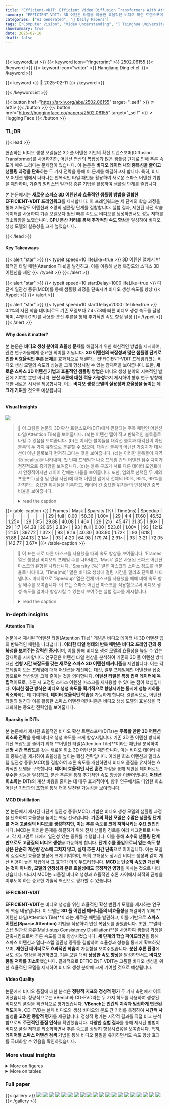 ```yaml
---
title: "Efficient-vDiT: Efficient Video Diffusion Transformers With Attention Tile"
summary: "EFFICIENT-VDIT: 3D 어텐션 타일을 이용한 효율적인 비디오 확산 트랜스포머"
categories: ["AI Generated", "🤗 Daily Papers"]
tags: ["Computer Vision", "Video Understanding", "🏢 Tsinghua University",]
showSummary: true
date: 2025-02-10
draft: false
---
```


<br>

{{< keywordList >}}
{{< keyword icon="fingerprint" >}} 2502.06155 {{< /keyword >}}
{{< keyword icon="writer" >}} Hangliang Ding et el. {{< /keyword >}}
 
{{< keyword >}} 🤗 2025-02-11 {{< /keyword >}}
 
{{< /keywordList >}}

{{< button href="https://arxiv.org/abs/2502.06155" target="_self" >}}
↗ arXiv
{{< /button >}}
{{< button href="https://huggingface.co/papers/2502.06155" target="_self" >}}
↗ Hugging Face
{{< /button >}}




### TL;DR


{{< lead >}}

현존하는 비디오 생성 모델들은 3D 풀 어텐션 기반의 확산 트랜스포머(Diffusion Transformer)를 사용하지만, 어텐션 연산의 복잡성과 많은 샘플링 단계로 인해 추론 속도가 매우 느리다는 문제점이 있습니다.  이 논문은 **비디오 데이터 내의 중복성을 줄이고 샘플링 과정을 단축**하는 두 가지 전략을 통해 이 문제를 해결하고자 합니다.  특히, 비디오 어텐션 맵에서 나타나는 반복적인 타일 패턴을 활용하여 새로운 스파스 어텐션 기법을 제안하며,  기존의 멀티스텝 일관성 증류 기법을 활용하여 샘플링 단계를 줄입니다. 

본 논문에서는 **새로운 스파스 3D 어텐션과 효율적인 샘플링 방법을 결합한 EFFICIENT-VDIT 프레임워크**를 제시합니다. 이 프레임워크는 세 단계의 학습 과정을 통해 저복잡도 어텐션과 소량의 샘플링 단계를 결합합니다.  실험 결과, 제한된 사전 학습 데이터를 사용하여 기존 모델보다 훨씬 빠른 속도로 비디오를 생성하면서도 성능 저하를 최소화함을 보였습니다.  **GPU 분산 처리를 통해 추가적인 속도 향상**을 달성하여 비디오 생성 모델의 실용성을 크게 높였습니다.

{{< /lead >}}


#### Key Takeaways

{{< alert "star" >}}
{{< typeit speed=10 lifeLike=true >}} 3D 어텐션 맵에서 반복적인 타일 패턴(Attention Tile)을 발견하고, 이를 이용해 선형 복잡도의 스파스 3D 어텐션을 제안 {{< /typeit >}}
{{< /alert >}}

{{< alert "star" >}}
{{< typeit speed=10 startDelay=1000 lifeLike=true >}} 다단계 일관성 증류(MCD)를 통해 샘플링 과정을 단축시켜 비디오 생성 속도를 향상 {{< /typeit >}}
{{< /alert >}}

{{< alert "star" >}}
{{< typeit speed=10 startDelay=2000 lifeLike=true >}} 0.1%의 사전 학습 데이터로도 기존 모델보다 7.4~7.8배 빠른 비디오 생성 속도를 달성하며, 4개의 GPU를 사용한 분산 추론을 통해 추가적인 속도 향상 달성 {{< /typeit >}}
{{< /alert >}}

#### Why does it matter?
본 논문은 **비디오 생성 분야의 효율성 문제**를 해결하기 위한 혁신적인 방법을 제시하여, 관련 연구자들에게 중요한 의미를 지닙니다. **3D 어텐션의 복잡성과 많은 샘플링 단계로 인한 비효율적인 추론 문제**를 효과적으로 해결하는 EFFICIENT-VDIT 프레임워크는 비디오 생성 모델의 속도와 성능을 크게 향상시킬 수 있는 잠재력을 보여줍니다.  또한, **새로운 스파스 3D 어텐션 기법과 효율적인 샘플링 방법**은 비디오 생성 분야의 지속적인 발전에 기여할 뿐만 아니라, **분산 추론에 대한 적용 가능성**까지 제시하여 향후 연구 방향에 대한 새로운 시각을 제공합니다. 이는 **비디오 생성 모델의 실용성과 효율성을 높이는 데 크게 기여**할 것으로 예상됩니다.

------
#### Visual Insights



![](https://arxiv.org/html/2502.06155/x1.png)

> 🔼 이 그림은 논문의 3D 확산 트랜스포머(DiT)에서 관찰되는 주목 패턴인 어텐션 타일(Attention Tile)을 보여줍니다. (a)는 어텐션 맵이 작고 반복적인 블록들로 나뉠 수 있음을 보여줍니다. (b)는 이러한 블록들을 대각선 블록과 대각선이 아닌 블록의 두 가지 유형으로 분류할 수 있으며, 대각선 블록의 어텐션 가중치가 대각선이 아닌 블록보다 현저히 크다는 것을 보여줍니다. (c)는 이러한 블록들이 지역성(locality)을 나타내며, 첫 번째 프레임과 나중 프레임 간의 어텐션 점수 차이가 점진적으로 증가함을 보여줍니다. (d)는 블록 구조가 서로 다른 데이터 포인트에서 안정적이지만 레이어 간에는 다름을 보여줍니다. 또한, 임의로 선택된 두 개의 프롬프트(풍경 및 인물 사진)에 대해 어텐션 맵에서 전체의 90%, 95%, 99%를 차지하는 중요한 위치들을 기록하고, 레이어 간 중요한 위치들의 안정적인 중복 비율을 보여줍니다.
> <details>
> <summary>read the caption</summary>
> Figure 1: We observe the Attention Tile pattern in 3D DiTs. (a) the attention map can be broken down into smaller repetitive blocks. (b) These blocks can be classified into two types, where attention weights on the diagonal blocks are noticeably larger than on off-diagonal ones. (c) These blocks exhibit locality, where the attention score differences between the first frame and later frames gradually increases. (d) The block structure is stable across different data points, but varies across layers. We randomly select 2 prompts (one landscape and one portrait) and record the important positions in the attention map that accounted for 90% (95%, 99%) of the total. We printed the proportion of stable overlap of important positions across layers.
> </details>





{{< table-caption >}}
| Frames | Mask | Sparsity (%) | Time(ms) | Speedup |
|---|---|---|---|---|
| 29 | full | 0.00 | 58.36 | 1.00× |
| 29 | 4:4 | 17.60 | 46.52 | 1.25× |
| 29 | 3:5 | 29.88 | 40.08 | 1.46× |
| 29 | 2:6 | 45.47 | 31.35 | 1.86× |
| 29 | 1:7 | 64.38 | 20.65 | 2.83× |
| 93 | full | 0.00 | 523.61 | 1.00× |
| 93 | 12:12 | 21.51 | 397.72 | 1.32× |
| 93 | 8:16 | 40.30 | 303.90 | 1.72× |
| 93 | 6:18 | 51.88 | 244.13 | 2.14× |
| 93 | 4:20 | 64.98 | 179.74 | 2.91× |
| 93 | 3:21 | 72.05 | 142.77 | 3.67× |{{< /table-caption >}}

> 🔼 이 표는 서로 다른 마스크를 사용했을 때의 속도 향상을 보여줍니다.  'Frames' 열은 생성된 비디오의 프레임 수를 나타내고, 'Mask' 열은 사용된 스파스 어텐션 마스크의 유형을 나타냅니다.  'Sparsity (%)' 열은 마스크의 스파스 정도를 백분율로 나타내고, 'Time(ms)' 열은 비디오 생성에 걸린 시간을 밀리초 단위로 나타냅니다.  마지막으로 'Speedup' 열은 전체 마스크를 사용했을 때에 비해 속도 향상 배수를 보여줍니다. 이 표는 스파스 어텐션 마스크를 적용함으로써 비디오 생성 속도를 얼마나 향상시킬 수 있는지 보여주는 실험 결과를 제시합니다.
> <details>
> <summary>read the caption</summary>
> Table 1: Speedup with different masks.
> </details>





### In-depth insights


#### Attention Tile
논문에서 제시된 "어텐션 타일(Attention Tile)" 개념은 비디오 데이터 내 3D 어텐션 맵의 반복적인 패턴을 나타냅니다. **이러한 타일 형태의 반복 패턴은 비디오 프레임 간의 중복성을 보여주는 강력한 증거**이며, 이를 통해 비디오 생성 모델의 효율성을 높일 수 있는 잠재력을 시사합니다.  연구진은 어텐션 타일 현상을 분석하여 기존의 3D 풀 어텐션 방식 대신 **선형 시간 복잡도를 갖는 새로운 스파스 3D 어텐션 메커니즘**을 제안합니다.  이는 각 프레임이 모든 프레임에 대해 어텐션을 계산하는 대신, 일부 프레임에만 어텐션을 집중함으로써 연산량을 크게 줄이는 것을 의미합니다.  **어텐션 타일은 특정 입력 데이터에 독립적**이므로, 추론 시 고정된 스파스 어텐션 마스크를 재사용할 수 있다는 점이 핵심입니다.  **이러한 접근 방식은 비디오 생성 속도를 획기적으로 향상시키는 동시에 성능 저하를 최소화**하는 데 기여하며,  **데이터 효율적인 학습**을 가능하게 합니다.  결론적으로, 어텐션 타일의 발견과 이를 활용한 스파스 어텐션 메커니즘은 비디오 생성 모델의 효율성을 극대화하는 중요한 전략임을 보여줍니다.

#### Sparsity in DiTs
본 논문에서 제시된 효율적인 비디오 확산 트랜스포머(DiTs)는 **주목할 만한 3D 어텐션 희소화 전략**을 통해 비디오 생성 속도를 크게 향상시킵니다.  기존 3D 풀 어텐션 방식의 계산 복잡도를 줄이기 위해 **어텐션 타일(Attention Tile)**이라는 패턴을 분석하여 **선형 시간 복잡도**를 갖는 새로운 희소 3D 어텐션을 제안합니다.  이는 비디오 데이터 내의 중복성을 제거하여 효율성을 높이는 핵심 전략입니다. 이러한 희소 어텐션과 멀티스텝 일관성 증류(MCD)를 결합하여 추론 속도를 개선하면서 비디오 품질을 유지하는 효과적인 모델을 구축합니다.  **데이터 효율적인 사전 훈련** 과정을 통해 제한된 데이터로도 우수한 성능을 달성하고, 분산 추론을 통해 추가적인 속도 향상을 이끌어냅니다.  **어텐션 희소화**는 DiTs의 계산 비용을 줄이는 데 매우 효과적이며, 향후 연구에서도 다양한 희소 어텐션 기법과의 조합을 통해 더욱 발전될 가능성을 보여줍니다.

#### MCD Distillation
본 논문에서 제시된 다단계 일관성 증류(MCD) 기법은 비디오 생성 모델의 샘플링 과정을 단축하여 효율성을 높이는 핵심 전략입니다. **기존의 확산 모델은 수많은 샘플링 단계를 거쳐 고품질의 비디오를 생성하지만, 이는 추론 속도를 크게 저하시키는 주요 원인**입니다. MCD는 이러한 문제를 해결하기 위해 전체 샘플링 경로를 여러 세그먼트로 나누고, 각 세그먼트 내에서 일관성 있는 증류를 수행합니다. 이를 통해 **소수의 샘플링 단계만으로도 고품질의 비디오 생성**을 가능하게 합니다.  **단계 수를 줄임으로써 얻는 속도 향상은 단순히 계산량 감소에 그치지 않고, 실제 추론 시간 단축**으로 이어집니다.  이는 모델의 실질적인 효율성 향상에 크게 기여하며, 특히 고해상도 장시간 비디오 생성과 같이 계산 비용이 높은 작업에서 그 효과가 더욱 두드러집니다.  **MCD는 단순히 속도만 개선하는 것이 아니라, 모델의 안정성과 훈련 효율성에도 긍정적인 영향**을 미치는 것으로 나타났습니다.  따라서 MCD는 고품질 비디오 생성과 효율적인 추론 사이에서 최적의 균형을 이루도록 하는 중요한 기술적 혁신으로 평가할 수 있습니다.

#### EFFICIENT-VDIT
**EFFICIENT-VDIT**는 비디오 생성을 위한 효율적인 확산 변환기 모델을 제시하는 연구의 핵심 내용입니다.  이 모델은 **3D 풀 어텐션 메커니즘의 비효율성**을 해결하기 위해 **어텐션 타일(Attention Tile)**이라는 새로운 패턴을 발견하고, 이를 기반으로 **스파스 어텐션(Sparse Attention)** 기법을 적용하여 연산 복잡도를 줄였습니다.  또한, **멀티-스텝 일관성 증류(Multi-step Consistency Distillation)**을 사용하여 샘플링 과정을 단축시킴으로써 추론 속도를 더욱 향상시켰습니다.  **세 단계의 학습 파이프라인**을 통해 스파스 어텐션과 멀티-스텝 일관성 증류를 결합하여 효율성과 성능을 동시에 확보하였으며, **제한된 데이터로도 효과적인 학습**이 가능함을 보여주었습니다.  **분산 추론 환경**에서도 성능 향상을 확인하였고, 기존 모델 대비 **상당한 속도 향상**을 달성하면서도 **비디오 품질 저하를 최소화**했습니다.  결과적으로 EFFICIENT-VDIT는 고품질 비디오 생성을 위한 효율적인 모델을 제시하여 비디오 생성 분야에 크게 기여할 것으로 예상됩니다.

#### Video Quality
논문에서 비디오 품질에 대한 분석은 **정량적 지표와 정성적 평가** 두 가지 측면에서 이루어졌습니다. 정량적으로는 VBench와 CD-FVD라는 두 가지 척도를 사용하여 생성된 비디오의 품질을 객관적으로 평가했습니다.  **VBench는 인간의 지각과 밀접하게 연관된 척도**이며, CD-FVD는 실제 비디오와 생성 비디오의 분포 간 거리를 측정하여 **시간적 사실성을 고려한 종합적 평가**를 제공합니다. 정성적 평가는 시각적 결과를 직접 비교 분석함으로써 **주관적인 품질 인식**을 확인했습니다.  **다양한 실험 결과**를 통해 제시된 방법이 비디오 품질 저하를 최소화하면서 추론 속도를 상당히 향상시켰음을 보여줍니다. 특히, **레이어별 스파스 어텐션 검색** 기법을 통해 비디오 품질을 유지하면서도 속도 향상 효과를 극대화할 수 있음을 확인하였습니다.


### More visual insights

<details>
<summary>More on figures
</summary>


![](https://arxiv.org/html/2502.06155/x2.png)

> 🔼 그림 2는 Efficient-VDIT의 세 단계 과정을 보여줍니다.  먼저, 기존의 3D 전 주의(Full Attention) 비디오 확산 트랜스포머(DiT) 모델을 입력받습니다. 이 모델은 높은 충실도를 가지지만 추론 속도가 느립니다. 1단계에서는 Heek et al.(2024)의 다단계 일관성 증류(Multi-step Consistency Distillation) 프레임워크를 비디오 영역에 맞춰 수정하여 DiT 모델을 안정적인 훈련이 가능한 CM 모델로 변환합니다. 2단계에서는 각 레이어에 대해 최적의 희소 주의 패턴을 찾는 알고리즘을 실행합니다. 마지막 3단계에서는 지식 증류(Knowledge Distillation)를 통해 희소 DiT의 충실도를 최적화합니다. 최종적으로 Efficient-VDIT는 선형 복잡도의 주의 메커니즘을 가지면서 높은 충실도와 빠른 추론 속도를 가진 DiT 모델을 출력합니다.
> <details>
> <summary>read the caption</summary>
> Figure 2:  Efficient-vDiT takes in a pre-trained 3D Full Attention video diffusion transformer(DiT), with slow inference speed and high fidelity. It then operates on three stages to greatly accelerate the inference while maintaining the fidelity. In Stage 1, we modify the multi-step consistency distillation framework from (Heek et al., 2024) to the video domain, which turned a DiT model to a CM model with stable training. In Stage 2, Efficient-vDiT performs a searching algorithm to find the best sparse attention pattern for each layer. In stage 3, Efficient-vDiT performs a knowledge distillation procedure to optimize the fidelity of the sparse DiT. At the end, Efficient-vDiT outputs a DiT with linear attention, high fidelity and fastest inference speed.
> </details>



![](https://arxiv.org/html/2502.06155/x3.png)

> 🔼 그림 3은 2:6 크기의 예시적인 어텐션 마스크를 보여줍니다. 이 마스크는 주대각선의 어텐션과 2개의 글로벌 참조잠재 프레임에 대한 어텐션을 유지합니다. 흰색 타일 블록은 계산되지 않습니다.  더 자세히 설명하자면, 이 그림은 논문에서 제안하는 희소 어텐션 메커니즘을 시각적으로 보여줍니다. 비디오 데이터의 3차원 어텐션 맵에서 반복적인 패턴(Attention Tile)을 발견하고, 이를 활용하여 계산량을 줄이는 희소 어텐션 마스크를 설계했습니다. 그림에서 볼 수 있듯이, 마스크는 주대각선 요소와 일부 특정 프레임들에 대한 어텐션만을 유지하고, 나머지 요소들은 0으로 설정되어 계산을 생략합니다. 이를 통해 계산 복잡도를 낮추면서도 비디오 생성 성능을 유지할 수 있습니다.  2:6은 각 프레임이 2개의 다른 프레임과만 어텐션을 계산한다는 의미입니다. 262:62 등은 다른 매개변수로 생성한 마스크의 예시입니다.  2개의 글로벌 참조 프레임을 사용하여  비디오 시퀀스 내의 장기적인 의존성을 유지하는 방법을 보여줍니다.
> <details>
> <summary>read the caption</summary>
> Figure 3: Exemplar attention mask (2:6:262:62 : 6). It maintains the attention in the main diagonals and against 2 global reference latent frames. Tile blocks in white are not computed.
> </details>



![](https://arxiv.org/html/2502.06155/x4.png)

> 🔼 그림 4는 Open-Sora-Plan v1.2 모델(29프레임)에 대한 탐색 결과를 보여줍니다.  3D 비디오 DiT에서 각 레이어마다 스파스(sparse) 정도가 다르다는 것을 확인하기 위해 실험한 결과입니다.  즉, 모든 레이어가 동일한 수준의 스파스성을 갖는 것이 아니라, 레이어에 따라 스파스 패턴이 다르게 나타남을 보여줍니다. 이는 효율적인 비디오 생성을 위해 레이어별로 최적의 스파스성을 찾는 것이 중요하다는 것을 시사합니다.
> <details>
> <summary>read the caption</summary>
> Figure 4: Search results for Open-Sora-Plan v1.2 model (29 frames). We verify that different layers have different sparsity in 3D video DiTs.
> </details>



![](https://arxiv.org/html/2502.06155/extracted/6191047/figures/prompt_sample/ablation.jpg)

> 🔼 그림 5는 본 논문에서 제안하는 세 가지 모델(기본 모델, MLCD 모델, 지식 증류 후 모델)의 비디오 생성 품질을 비교한 것입니다. 각 모델에서 생성된 비디오의 균등하게 분포된 프레임들을 보여주고 있으며, 효율적인 VDIT 모델은 간단히 'E-vdit'로 표기했습니다. 보다 많은 생성 결과는 부록 F에서 확인할 수 있습니다. 그림은 다양한 시나리오에서의 비디오 생성 품질을 보여주어, 제안된 모델의 효과를 시각적으로 확인하는 데 도움을 줍니다.
> <details>
> <summary>read the caption</summary>
> Figure 5: Qualitative samples of our models. We compare the generation quality between the base model, MLCD model, and after knowledge distillation. Frames shown are equally spaced samples from the generated video. Efficient-vDiT is shortened as ‘E-vdit’ for simplicity. More samples can be found in Appendix F.
> </details>



![](https://arxiv.org/html/2502.06155/extracted/6191047/figures/prompt_sample/cogvideo_batch.jpg)

> 🔼 그림 6은 증류 순서의 ablation study 결과를 보여주는 정성적 샘플들입니다. VBench 프롬프트에서 샘플들이 추출되었습니다. MLCD 모델과 Efficient-VDIT 모델 모두 유사한 화질을 보임을 보여줍니다. 두 개의 연속적인 비디오에서, 상단은 MLCD + CD 모델의 결과를, 하단은 KD + MLCD 모델의 결과를 보여줍니다.
> <details>
> <summary>read the caption</summary>
> Figure 6: Qualitative samples of ablation of distillation order. sampled from VBench prompts. We show that both MLCD and Efficient-vDiT model can simliar quality on these samples. In two consecutive videos, the top shows results from MLCD + CD model followed by KD + MLCD model.
> </details>



![](https://arxiv.org/html/2502.06155/extracted/6191047/figures/prompt_sample/output_batch_1.jpg)

> 🔼 그림 7은 CogVideoX-5B 모델에 적용된 어텐션 증류의 정성적 결과를 보여줍니다.  CogVideoX-5B 모델은 MM-DiT 아키텍처를 기반으로 하며,  본 논문의 어텐션 증류 기법이 MM-DiT 아키텍처에도 적용 가능함을 보여줍니다. 두 개의 연속적인 비디오에서 위쪽은 기본 모델의 결과를, 아래쪽은 증류 모델의 결과를 보여줍니다.  다양한 비디오 예시를 통해 기본 모델과 증류 모델의 비디오 생성 품질을 시각적으로 비교하여 어텐션 증류의 효과를 보여줍니다.
> <details>
> <summary>read the caption</summary>
> Figure 7: Qualitative samples of CogvideoX-5B (Yang et al., 2024b) distillation from its sample prompts. We show that our attention distill is capable of MM-DiT model architecture. In two consecutive videos, the top shows results from the base model, followed by the distillation model.
> </details>



![](https://arxiv.org/html/2502.06155/extracted/6191047/figures/prompt_sample/output_batch_3.jpg)

> 🔼 그림 8은 Open-Sora의 예시(Zheng et al., 2024)를 바탕으로 제작되었으며, 중앙에서 폭발이 일어나고 에너지가 방사형으로 퍼져나가는 역동적인 프롬프트들을 선별하여 시각화했습니다. 이를 통해 초점 영역에서 넓은 환경으로의 극적인 변화와 대규모 움직임을 보여줍니다.  폭발이나 에너지 방출과 같은 역동적인 현상이 점 또는 초점에서 시작하여 주변 환경으로 넓게 퍼져나가는 모습을 보여주는 프롬프트들을 사용하여  대규모 운동 효과를 강조했습니다.
> <details>
> <summary>read the caption</summary>
> Figure 8: Based on Open-Sora’s examples (Zheng et al., 2024) , we selected dynamic prompts featuring centralized explosions and radiating energy, demonstrating dramatic transitions from focal points to expansive environmental transformations, emphasizing large-scale motion.
> </details>



</details>




<details>
<summary>More on tables
</summary>


{{< table-caption >}}
| Model | Final Score ↑ | Aesthetic Quality | Motion Smoothness | Temporal Flickering | Object Class | Subject Consistency | CD-FVD ↓ | Sparsity (%) | Kernel Time(ms) | Kernel Speedup | Speedup |
|---|---|---|---|---|---|---|---|---|---|---|---| 
| Base | 76.12% | 58.34% | 99.43% | 99.28% | 64.72% | 98.45% | 172.64 | 0.00 | 58.36 | 1.00× | 1.00× |
| MLCD | 76.81% | 58.92% | 99.41% | 99.42% | 63.37% | 98.37% | 190.50 | 0.00 | 58.36 | 1.00× | 5.00× |
| Ours<sub>r=0.025</sub> | 76.14% | 57.21% | 99.37% | 99.49% | 60.36% | 98.26% | 186.84 | 23.51 | 43.50 | 1.34× | 5.85× |
| Ours<sub>r=0.050</sub> | 76.01% | 57.57% | 99.15% | 99.56% | 58.70% | 97.58% | 195.55 | 37.78 | 35.58 | 1.64× | 6.60× |
| Ours<sub>r=0.100</sub> | 76.00% | 56.59% | 99.13% | 99.54% | 57.12% | 97.73% | 204.13 | 45.08 | 31.54 | 1.85× | 7.05× |
| Ours<sub>r=0.200</sub> | 75.02% | 55.71% | 99.03% | 99.50% | 55.22% | 97.28% | 223.75 | 51.55 | 27.91 | 2.09× | 7.50× |
| Ours<sub>r=0.400</sub> | 75.30% | 55.79% | 98.93% | 99.46% | 54.98% | 97.71% | 231.68 | 55.07 | 25.96 | 2.25× | 7.80× |{{< /table-caption >}}
> 🔼 표 2는 29프레임, 720p 해상도의 Open-Sora-Plan 모델을 사용하여 VBench와 CD-FVD 지표 및 커널 속도 향상에 대한 평가 결과를 보여줍니다.  'r=0.1'은 알고리즘 1에서 설명된 계층별 검색 전략을 사용하여 임계값 r=0.1로 학습된 체크포인트를 나타냅니다. 분석을 위해 일부 차원만 선택했으며, 나머지 차원은 표 6에 제시되어 있습니다. 또한 임계값 r에 따른 커널 속도 향상 결과도 함께 제시합니다.
> <details>
> <summary>read the caption</summary>
> Table 2: Open-Sora-Plan with 29 frames and 720p resolution results on VBench, CD-FVD metrics and kernel speedup evalutation. ‘r𝑟ritalic_r=0.1’ indicates that this checkpoint is trained using the layerwise search strategy described in Algorithm 1, with a threshold of r𝑟ritalic_r=0.1. We selects some dimensions for analysis, with the remaining dimensions provide in the Table 6. We also shows kernel different speedup with threshold r𝑟ritalic_r.
> </details>

{{< table-caption >}}
| Frames | # GPUs | Time (s) | Speedup |
|---|---|---|---| 
| 29 | 1 | 5.56 | 1.00× |
| 29 | 2 | 2.98 | 1.87× |
| 29 | 4 | 1.52 | 3.68× |
| 93 | 1 | 39.06 | 1.00× |
| 93 | 2 | 20.00 | 1.95× |
| 93 | 4 | 10.02 | 3.91× |{{< /table-caption >}}
> 🔼 표 3은 Open-Sora-Plan 모델에서 시퀀스 병렬 처리를 사용한 Efficient-vDiT의 성능을 보여줍니다.  각 스텝 당 벽시계 시간(wall-clock time)을 측정하여, 프레임 수(29 또는 93)와 GPU 개수(1, 2 또는 4)에 따른 속도 향상을 정량적으로 제시합니다.  이 표는 Efficient-vDiT가 분산 환경에서도 효율적인 처리 속도를 제공함을 보여주는 실험 결과를 요약하여 보여줍니다.
> <details>
> <summary>read the caption</summary>
> Table 3: Efficient-vDiT  with sequence parallelism on Open-Sora-Plan model. Time as wall-clock-time per step.
> </details>

{{< table-caption >}}
| Model | Final Score ↑ | Aesthetic Quality | Motion Smoothness | Temporal Flickering | Speedup |
|---|---|---|---|---|---| 
| Base | 77.91% | 57.91% | 97.83% | 97.34% | 1.00 × | 
| Ours<sub>r=5</sub> | 77.15% | 51.18% | 96.67% | 97.18% | 1.34 × |{{< /table-caption >}}
> 🔼 표 4는 CogVideoX-5B 모델을 사용하여 49프레임, 480p 해상도의 비디오를 생성한 결과를 VBench 벤치마크를 통해 평가한 것입니다. VBench는 비디오 생성 품질을 다양한 측면에서 종합적으로 평가하는 지표로, 최종 점수(Final Score), 미적 품질(Aesthetic Quality), 동작의 부드러움(Motion Smoothness), 시간적 일관성(Temporal Consistency) 등 여러 항목을 포함합니다. 이 표는 제안된 방법의 성능을 기존 모델과 비교하여 보여주는 데 사용됩니다.  CogVideoX-5B 모델은 MM-DiT 아키텍처를 기반으로 하며, 텍스트 토큰과 비디오 토큰을 결합하는 방식의 어텐션 메커니즘을 사용합니다. 따라서 이 표는 제안된 방법이 다양한 아키텍처에서도 효과적으로 적용될 수 있음을 보여줍니다.
> <details>
> <summary>read the caption</summary>
> Table 4: CogVideoX-5B with 49 frames and 480p resolution results on VBench.
> </details>

{{< table-caption >}}
| Model | Final Score ↑ | Aesthetic Quality | Motion Smoothness | Temporal Flickering | CD-FVD ↓ |
|---|---|---|---|---|---| 
| MLCD + KD | 76.00% | 56.59% | 99.13% | 99.54% | 204.13 |
| KD + MLCD | 75.50% | 56.38% | 99.12% | 99.40% | 203.52 |{{< /table-caption >}}
> 🔼 이 표는 MLCD(Multi-Step Latent Consistency Distillation)와 계층별 지식 증류 순서에 따른 정량적 평가 결과를 보여줍니다.  MLCD를 먼저 적용한 후 지식 증류를 수행하거나, 그 반대 순서로 수행했을 때의 VBench 점수와 CD-FVD 점수를 비교하여, 두 방법의 성능 차이가 거의 없음을 보여줍니다. 이는 MLCD와 계층별 지식 증류가 서로 독립적인 과정임을 시사합니다.
> <details>
> <summary>read the caption</summary>
> Table 5: Quantitative evaluation on distillation order for MLCD and layerwise knowledge distillation.
> </details>

{{< table-caption >}}
| Model | Multiple Objects | Human Action | Color | Dynamic Degree | Spatial Relationship | Scene | Appearance Style | Temporal Style | Overall Consistency | Background Consistency | Imaging Quality |
|---|---|---|---|---|---|---|---|---|---|---|---| 
| Base | 23.25% | 54.00% | 94.47% | 34.72% | 43.49% | 18.60% | 19.88% | 18.45% | 19.69% | 97.64% | 64.75% |
| MLCD | 19.21% | 56.00% | 94.12% | 41.67% | 40.57% | 22.67% | 20.46% | 18.21% | 19.77% | 97.98% | 65.55% |
| Ours<sub>r=0.025</sub> | 18.83% | 55.00% | 96.25% | 52.78% | 46.02% | 12.35% | 20.31% | 18.17% | 19.11% | 97.70% | 58.90% |
| Ours<sub>r=0.050</sub> | 11.74% | 58.00% | 92.11% | 58.33% | 39.81% | 22.31% | 20.25% | 17.71% | 19.45% | 97.71% | 56.86% |
| Ours<sub>r=0.100</sub> | 18.98% | 56.00% | 93.65% | 63.89% | 43.88% | 15.77% | 20.20% | 17.98% | 19.29% | 97.55% | 54.88% |
| Ours<sub>r=0.200</sub> | 17.99% | 53.00% | 51.82% | 59.72% | 36.14% | 13.88% | 20.29% | 17.97% | 18.97% | 97.62% | 54.07% |
| Ours<sub>r=0.400</sub> | 15.32% | 54.00% | 92.64% | 65.28% | 37.05% | 12.06% | 20.24% | 18.19% | 19.22% | 97.66% | 54.36% |{{< /table-caption >}}
> 🔼 표 6은 본 논문의 주요 결과에 대한 추가적인 VBench 평가 결과를 보여줍니다.  VBench는 비디오 생성 품질을 평가하는 종합적인 지표로, 여러 측면(예: 미적 품질, 동작의 부드러움, 시간적 일관성, 객체 식별, 주제 일관성, 배경 일관성, 영상 품질)을 고려합니다. 이 표는 기본 모델, MLCD 모델, 그리고 EFFICIENT-VDIT 모델의 다양한 변형에 대한 각 측면의 점수를 보여주어, 제안된 방법의 효율성과 품질 저하 여부를 비교 분석하는 데 도움이 됩니다.  각 모델의 변형은 다른 스파스 어텐션 마스크를 사용하여 얻어진 결과를 나타냅니다.
> <details>
> <summary>read the caption</summary>
> Table 6: Supplemental VBench evaluation for main result.
> </details>

{{< table-caption >}}
| Model | Final Score ↑ | Aesthetic Quality | Motion Smoothness | Temporal Flickering | Object Class | Subject Consistency | Imaging Quality | CD-FVD ↓ | Speedup |
|---|---|---|---|---|---|---|---|---|---| 
| Base | 76.12% | 58.34% | 99.43% | 99.28% | 64.72% | 98.45% | 64.75% | 172.64 | 1.00× |
| Base<sub>4:4</sub> | 76.57% | 58.64% | 99.38% | 99.20% | 66.38% | 98.26% | 63.56% | 171.62 | 1.16× |
| Base<sub>3:5</sub> | 75.53% | 55.47% | 99.01% | 98.96% | 62.26% | 97.42% | 59.67% | 197.35 | 1.26× |
| Base<sub>2:6</sub> | 76.33% | 57.14% | 99.06% | 99.02% | 56.17% | 97.58% | 61.10% | 201.61 | 1.45× |
| Base<sub>1:7</sub> | 77.15% | 57.53% | 98.67% | 98.66% | 60.68% | 96.96% | 61.91% | 322.28 | 1.77× |
| MLCD | 76.81% | 58.92% | 99.41% | 99.42% | 63.37% | 98.37% | 65.55% | 190.50 | 5.00× |
| MLCD<sub>4:4</sub> | 75.90% | 57.84% | 99.38% | 99.50% | 63.03% | 98.21% | 58.47% | 175.47 | 5.80× |
| MLCD<sub>3:5</sub> | 75.41% | 57.19% | 99.36% | 99.50% | 57.04% | 98.12% | 58.84% | 190.92 | 6.30× |
| MLCD<sub>2:6</sub> | 75.23% | 57.45% | 99.29% | 99.48% | 54.59% | 98.37% | 57.35% | 213.72 | 7.25× |
| MLCD<sub>1:7</sub> | 75.84% | 56.83% | 98.99% | 99.23% | 52.77% | 97.54% | 56.42% | 294.09 | 8.85× |{{< /table-caption >}}
> 🔼 표 7은 논문의 실험 결과 중 MLCD(Multi-Step Consistency Distillation)의 효과를 보여주는 표입니다.  Base 모델과 MLCD 모델의 VBench 및 CD-FVD 지표를 비교 분석하여 MLCD가 성능 저하 없이 추론 속도를 향상시키는 효과를 확인합니다.  또한 어텐션 마스크와의 호환성을 검증하고,  다양한 스파스 어텐션 마스크를 적용한 MLCD 모델의 성능을 비교 분석합니다.
> <details>
> <summary>read the caption</summary>
> Table 7: Ablation experiments on the effect of MLCD.
> </details>

{{< table-caption >}}
| Model | Multiple Objects | Human Action | Color | Dynamic Degree | Spatial Relationship | Scene | Appearance Style | Temporal Style | Overall Consistency | Background Consistency |
|---|---|---|---|---|---|---|---|---|---|---|
| Base | 23.25% | 54.00% | **94.47%** | 34.72% | 43.49% | 18.60% | 19.88% | **18.45%** | 19.69% | 97.64% |
| Base<sub>4:4</sub> | **32.01%** | 55.00% | 90.94% | 43.06% | **45.42%** | 17.30% | 20.21% | 18.41% | 19.48% | 97.17% |
| Base<sub>3:5</sub> | 15.85% | 53.00% | 88.88% | 58.33% | 44.38% | 14.53% | 20.13% | 17.46% | 18.43% | 97.28% |
| Base<sub>2:6</sub> | 21.65% | 56.00% | 93.27% | 56.94% | 49.90% | 18.31% | 19.87% | 18.23% | 18.94% | 97.27% |
| Base<sub>1:7</sub> | 17.76% | 54.00% | 93.02% | 75.00% | 44.75% | 19.99% | 19.95% | 18.25% | 19.41% | 97.30% |
| MLCD | 19.21% | **56.00%** | 94.12% | 41.67% | 40.57% | **22.67%** | **20.46%** | 18.21% | **19.77%** | **97.98%** |
| MLCD<sub>4:4</sub> | 22.79% | 53.00% | 92.69% | 50.00% | 39.80% | 17.51% | 19.89% | 18.32% | 19.06% | 97.30% |
| MLCD<sub>3:5</sub> | 22.10% | 50.00% | 90.82% | 43.06% | 43.48% | 21.44% | 19.97% | 17.68% | 19.75% | 97.47% |
| MLCD<sub>2:6</sub> | 18.60% | 53.00% | 92.52% | 44.44% | 43.36% | 16.21% | 19.89% | 17.84% | 20.12% | 97.70% |
| MLCD<sub>1:7</sub> | 16.92% | 53.00% | 91.92% | 63.89% | 43.27% | 17.22% | 19.94% | 18.56% | 19.85% | 97.45% |{{< /table-caption >}}
> 🔼 표 8은 논문에서 제안하는 계층별 탐색 알고리즘의 효과를 보여주는 실험 결과를 보여줍니다.  MLCD 모델을 기준으로, 모든 계층에 동일한 마스크를 적용하는 방법(예: 4:4, 3:5)과 알고리즘 1에서 제안하는 계층별 마스크를 비교합니다. 계층별 마스크는 각 계층의 특성에 맞춰 최적의 스파스 패턴을 찾는 방식으로,  VBench 점수와 CD-FVD 점수를 통해 성능을 평가합니다. 특히, 계층별 탐색 기법을 사용하지 않은 경우 스파스성이 증가함에 따라 비디오 생성 품질이 저하되는 현상이 나타나지만, 계층별 탐색 기법을 사용한 경우에는 생성 품질을 유지하면서도 속도 향상 효과를 얻을 수 있음을 보여줍니다.
> <details>
> <summary>read the caption</summary>
> Table 8: Ablation experiments on the effect of our layerwise searching algorithm.
> </details>

{{< table-caption >}}
| Model | Final Score ↑ | Aesthetic Quality | Motion Smoothness | Temporal Flickering | Object Class | Subject Consistency | Imaging Quality | CD-FVD ↓ | Speedup |
|---|---|---|---|---|---|---|---|---|---| 
| MLCD | **76.81%** | **58.92%** | **99.41%** | 99.42% | **63.37%** | **98.37%** | **65.55%** | 190.50 | 5.00 × |
| MLCD<sub>4:4</sub> | 75.90% | 57.84% | 99.38% | 99.50% | 63.03% | 98.21% | 58.47% | 175.47 | 5.80 × |
| MLCD<sub>3:5</sub> | 75.41% | 57.19% | 99.36% | 99.50% | 57.04% | 98.12% | 58.84% | 190.91 | 6.30 × |
| MLCD<sub>2:6</sub> | 75.23% | 57.45% | 99.29% | 99.48% | 54.59% | 98.37% | 57.35% | 213.71 | 7.25 × |
| MLCD<sub>1:7</sub> | 75.84% | 56.83% | 98.99% | 99.23% | 52.77% | 97.54% | 56.42% | 294.09 | **8.85 ×** |
| Ours<sub>r=0.025</sub> | 76.14% | 57.21% | 99.37% | 99.49% | 60.36% | 98.26% | 58.90% | 186.84 | 5.85 × |
| Ours<sub>r=0.050</sub> | 76.01% | 57.57% | 99.15% | **99.56%** | 58.70% | 97.58% | 56.86% | 195.55 | 6.60 × |
| Ours<sub>r=0.100</sub> | 76.00% | 56.59% | 99.13% | 99.54% | 57.12% | 97.73% | 54.88% | 204.13 | 7.05 × |
| Ours<sub>r=0.200</sub> | 75.02% | 55.71% | 99.03% | 99.50% | 55.22% | 97.28% | 54.07% | 223.75 | 7.50 × |
| Ours<sub>r=0.400</sub> | 75.30% | 55.79% | 98.93% | 99.46% | 54.98% | 97.71% | 54.36% | 231.68 | 7.80 × |{{< /table-caption >}}
> 🔼 표 9는 MLCD(다단계 일관성 증류)와 계층별 지식 증류의 증류 순서에 대한 추가 연구 결과를 보여주는 VBench 평가 결과표입니다.  MLCD를 먼저 적용한 후 지식 증류를 적용한 모델과 지식 증류를 먼저 적용한 후 MLCD를 적용한 모델의 결과를 비교하여 두 방법의 순서가 성능에 미치는 영향을 분석합니다.  다양한 화질 지표(예: 최종 점수, 미적 품질, 동작 부드러움 등)를 통해 모델 성능을 정량적으로 비교 분석합니다.
> <details>
> <summary>read the caption</summary>
> Table 9: VBench evaluation result for ablation study on distillation order for MLCD and layerwise knowledge distillation.
> </details>

{{< table-caption >}}
| Model | Multiple Objects | Human Action | Color | Dynamic Degree | Spatial Relationship | Scene | Appearance Style | Temporal Style | Overall Consistency | Background Consistency |
|---|---|---|---|---|---|---|---|---|---|---|
| MLCD | 19.21% | 56.00% | 94.12% | 41.67% | 40.57% | 22.67% | 20.46% | 18.21% | 19.77% | 97.98% |
| MLCD<sub>4:4</sub> | 22.79% | 53.00% | 92.69% | 50.00% | 39.80% | 17.51% | 19.89% | 18.32% | 19.06% | 97.30% |
| MLCD<sub>3:5</sub> | 22.10% | 50.00% | 90.82% | 43.06% | 43.48% | 21.44% | 19.97% | 17.68% | 19.75% | 97.47% |
| MLCD<sub>2:6</sub> | 18.60% | 53.00% | 92.52% | 44.44% | 43.36% | 16.21% | 19.89% | 17.84% | 20.12% | 97.70% |
| MLCD<sub>1:7</sub> | 16.92% | 53.00% | 91.92% | 63.89% | 43.27% | 17.22% | 19.94% | 18.56% | 19.85% | 97.45% |
| Ours<sub>r=0.025</sub> | 18.83% | 55.00% | 96.25% | 52.78% | 46.02% | 12.35% | 20.31% | 18.17% | 19.11% | 97.70% |
| Ours<sub>r=0.050</sub> | 11.74% | 58.00% | 92.11% | 58.33% | 39.81% | 22.31% | 20.25% | 17.71% | 19.45% | 97.71% |
| Ours<sub>r=0.100</sub> | 18.98% | 56.00% | 93.65% | 63.89% | 43.88% | 15.77% | 20.20% | 17.98% | 19.29% | 97.55% |
| Ours<sub>r=0.200</sub> | 17.99% | 53.00% | 51.82% | 59.72% | 36.14% | 13.88% | 20.29% | 17.97% | 18.97% | 97.62% |
| Ours<sub>r=0.400</sub> | 15.32% | 54.00% | 92.64% | 65.28% | 37.05% | 12.06% | 20.24% | 18.19% | 19.22% | 97.66% |{{< /table-caption >}}
> 🔼 표 10은 CogVideoX-5B 모델에서 다양한 마스크를 사용했을 때의 속도 향상을 보여줍니다.  각 마스크는 다른 수준의 스파스성(sparsity)을 가지고 있으며, 이는 어텐션 연산에서 계산되지 않는 요소의 비율을 나타냅니다.  표는 각 마스크에 대한 스파스성, 실행 시간(밀리초 단위), 그리고 기준 모델(full mask) 대비 속도 향상 배수를 보여줍니다. 스파스성이 높아질수록 실행 시간이 짧아지고 속도 향상 배수가 커지는 것을 확인할 수 있습니다. 이는 제안된 방법이 계산 비용을 줄이면서 성능 저하를 최소화한다는 것을 보여줍니다.
> <details>
> <summary>read the caption</summary>
> Table 10: CogvideoX-5B model speedup with different masks.
> </details>

{{< table-caption >}}
| Model | Final Score ↑ | Aesthetic Quality | Dynamic Degree | Motion Smoothness | Temporal Flickering | Object Class | Subject Consistency | Imaging Quality | CD-FVD ↓ |
|---|---|---|---|---|---|---|---|---|---|
| MLCD + KD | 76.00% | 56.59% | 63.88% | 99.13% | 99.54% | 57.12% | 97.73% | 54.88% | 204.13 |
| KD + MLCD | 75.50% | 56.38% | 54.16% | 99.12% | 99.40% | 54.67% | 97.71% | 57.97% | 203.52 |{{< /table-caption >}}
> 🔼 표 11은 CogVideoX-5B 모델을 사용하여 49프레임, 480p 해상도의 비디오를 VBench 벤치마크로 평가한 결과를 보여줍니다.  'r=4.0'은 알고리즘 1에서 설명된 계층별 탐색 전략을 사용하여 임계값 r을 4.0으로 설정하여 학습된 체크포인트를 나타냅니다.  즉,  비디오 생성 품질을 평가하기 위해 다양한 계층에 대해 최적의 스파스 어텐션 마스크를 찾는 과정에서 사용된 임계값이 4.0임을 의미합니다. 이 표는 모델의 성능을 다양한 측면(미적 품질, 동작 부드러움, 일관성 등)에서 정량적으로 평가하여, 제안된 방법의 효율성과 성능을 확인하는 데 사용됩니다.
> <details>
> <summary>read the caption</summary>
> Table 11: CogVideoX-5B with 49 frames and 480p resolution results on VBench. ‘r𝑟ritalic_r=4.0’ indicates that this checkpoint was trained using the layerwise search strategy described in Algorithm 1, with a threshold of r𝑟ritalic_r=4.0.
> </details>

</details>




### Full paper

{{< gallery >}}
<img src="paper_images/1.png" class="grid-w50 md:grid-w33 xl:grid-w25" />
<img src="paper_images/2.png" class="grid-w50 md:grid-w33 xl:grid-w25" />
<img src="paper_images/3.png" class="grid-w50 md:grid-w33 xl:grid-w25" />
<img src="paper_images/4.png" class="grid-w50 md:grid-w33 xl:grid-w25" />
<img src="paper_images/5.png" class="grid-w50 md:grid-w33 xl:grid-w25" />
<img src="paper_images/6.png" class="grid-w50 md:grid-w33 xl:grid-w25" />
<img src="paper_images/7.png" class="grid-w50 md:grid-w33 xl:grid-w25" />
<img src="paper_images/8.png" class="grid-w50 md:grid-w33 xl:grid-w25" />
<img src="paper_images/9.png" class="grid-w50 md:grid-w33 xl:grid-w25" />
<img src="paper_images/10.png" class="grid-w50 md:grid-w33 xl:grid-w25" />
<img src="paper_images/11.png" class="grid-w50 md:grid-w33 xl:grid-w25" />
<img src="paper_images/12.png" class="grid-w50 md:grid-w33 xl:grid-w25" />
<img src="paper_images/13.png" class="grid-w50 md:grid-w33 xl:grid-w25" />
<img src="paper_images/14.png" class="grid-w50 md:grid-w33 xl:grid-w25" />
<img src="paper_images/15.png" class="grid-w50 md:grid-w33 xl:grid-w25" />
<img src="paper_images/16.png" class="grid-w50 md:grid-w33 xl:grid-w25" />
<img src="paper_images/17.png" class="grid-w50 md:grid-w33 xl:grid-w25" />
<img src="paper_images/18.png" class="grid-w50 md:grid-w33 xl:grid-w25" />
<img src="paper_images/19.png" class="grid-w50 md:grid-w33 xl:grid-w25" />
<img src="paper_images/20.png" class="grid-w50 md:grid-w33 xl:grid-w25" />
{{< /gallery >}}